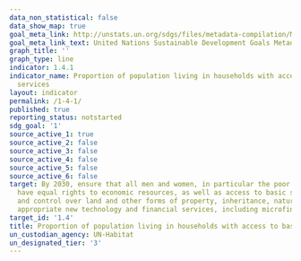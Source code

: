 ```yaml
---
data_non_statistical: false
data_show_map: true
goal_meta_link: http://unstats.un.org/sdgs/files/metadata-compilation/Metadata-Goal-1.pdf
goal_meta_link_text: United Nations Sustainable Development Goals Metadata (pdf 894kB)
graph_title: ''
graph_type: line
indicator: 1.4.1
indicator_name: Proportion of population living in households with access to basic
  services
layout: indicator
permalink: /1-4-1/
published: true
reporting_status: notstarted
sdg_goal: '1'
source_active_1: true
source_active_2: false
source_active_3: false
source_active_4: false
source_active_5: false
source_active_6: false
target: By 2030, ensure that all men and women, in particular the poor and the vulnerable,
  have equal rights to economic resources, as well as access to basic services, ownership
  and control over land and other forms of property, inheritance, natural resources,
  appropriate new technology and financial services, including microfinance
target_id: '1.4'
title: Proportion of population living in households with access to basic services
un_custodian_agency: UN-Habitat
un_designated_tier: '3'
---
```

